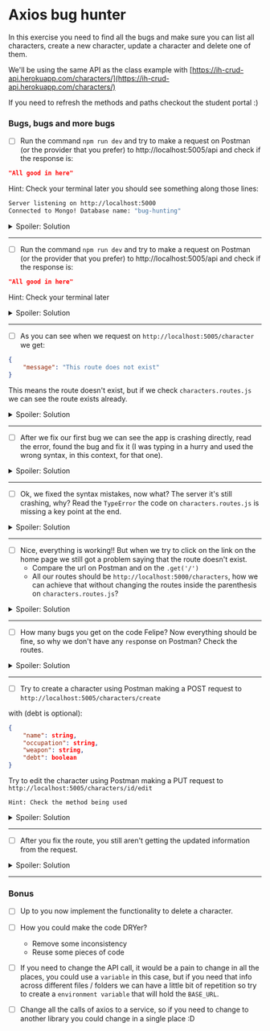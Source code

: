 # Axios bug hunter

In this exercise you need to find all the bugs and make sure you can list all characters, create a new character, update a character and delete one of them.

We'll be using the same API as the class example with [https://ih-crud-api.herokuapp.com/characters/](https://ih-crud-api.herokuapp.com/characters/)

If you need to refresh the methods and paths checkout the student portal :)

### Bugs, bugs and more bugs

-   [ ] Run the command `npm run dev` and try to make a request on Postman (or the provider that you prefer) to http://localhost:5005/api and check if the response is:

```json
"All good in here"
```

Hint: Check your terminal later you should see something along those lines:

```bash
Server listening on http://localhost:5000
Connected to Mongo! Database name: "bug-hunting"
```

<details> 
  <summary> Spoiler: Solution </summary>

on the `package.json` change the dev script to (You'll need to stop the script and start it again):

```json
  "scripts": {
    "start": "node server.js",
    "dev": "nodemon server.js"
  },
```

</details>

---

-   [ ] Run the command `npm run dev` and try to make a request on Postman (or the provider that you prefer) to http://localhost:5005/api and check if the response is:

```json
"All good in here"
```

Hint: Check your terminal later

<details> 
  <summary> Spoiler: Solution </summary>

on the `server.js` remove one of the `app.listen()`

```javascript
app.listen(PORT, () => {
    console.log(`Server listening on http://localhost:${PORT}`);
});

// app.listen(PORT, () => {
//     console.log(`Server listening on http://localhost:${PORT}`);
// });
```

</details>

---

-   [ ] As you can see when we request on `http://localhost:5005/character` we get:

```json
{
    "message": "This route does not exist"
}
```

This means the route doesn't exist, but if we check `characters.routes.js` we can see the route exists already.

<details> 
  <summary> Spoiler: Solution </summary>

on the `app.js` add

```javascript
const charRoutes = require('./routes/characters.routes.js');
app.use('/', charRoutes);
```

</details>

---

-   [ ] After we fix our first bug we can see the app is crashing directly, read the error, found the bug and fix it (I was typing in a hurry and used the wrong syntax, in this context, for that one).

<details> 
  <summary> Spoiler: Solution </summary>

on the `characters.routes.js` change:

change from:

```javascript
import axios from 'axios';
```

to:

```javascript
const axios = require('axios');
```

</details>

---

-   [ ] Ok, we fixed the syntax mistakes, now what? The server it's still crashing, why? Read the `TypeError` the code on `characters.routes.js` is missing a key point at the end.

<details> 
  <summary> Spoiler: Solution </summary>

on the `characters.routes.js` add:

```javascript
module.exports = router;
```

</details>

---

-   [ ] Nice, everything is working!! But when we try to click on the link on the home page we still got a problem saying that the route doesn't exist.
    -   Compare the url on Postman and on the `.get('/')`
    -   All our routes should be `http://localhost:5000/characters`, how we can achieve that without changing the routes inside the parenthesis on `characters.routes.js`?

<details> 
  <summary> Spoiler: Solution </summary>

on the `app.js` change to:

```javascript
app.use('/characters', charRoutes);
```

</details>

---

-   [ ] How many bugs you get on the code Felipe? Now everything should be fine, so why we don't have any `res`ponse on Postman? Check the routes.

<details> 
  <summary> Spoiler: Solution </summary>

on the `characters.routes.js` change to:

```javascript
res.status(200).json({ characters: response.data });
```

</details>

---

-   [ ] Try to create a character using Postman making a POST request to `http://localhost:5005/characters/create`

with (debt is optional):

```json
{
    "name": string,
    "occupation": string,
    "weapon": string,
	"debt": boolean
}
```

Try to edit the character using Postman making a PUT request to `http://localhost:5005/characters/id/edit`

`Hint: Check the method being used`

<details> 
  <summary> Spoiler: Solution </summary>

on the `characters.routes.js` on the route that updates a character change the method to PUT:

```javascript
router.put('/:id/edit', (req, res, next) => {...})

axios.put(`https://ih-crud-api.herokuapp.com/characters/${req.params.id}`, updatedCharacter);
```

</details>

---

-   [ ] After you fix the route, you still aren't getting the updated information from the request.

<details> 
  <summary> Spoiler: Solution </summary>

on the `characters.routes.js` on the route that updates a character change the response:

```javascript
res.json(response.data);
```

</details>

---

### Bonus

-   [ ] Up to you now implement the functionality to delete a character.

-   [ ] How you could make the code DRYer?

    -   Remove some inconsistency
    -   Reuse some pieces of code

-   [ ] If you need to change the API call, it would be a pain to change in all the places, you could use a `variable` in this case, but if you need that info across different files / folders we can have a little bit of repetition so try to create a `environment variable` that will hold the `BASE_URL`.

-   [ ] Change all the calls of axios to a service, so if you need to change to another library you could change in a single place :D
